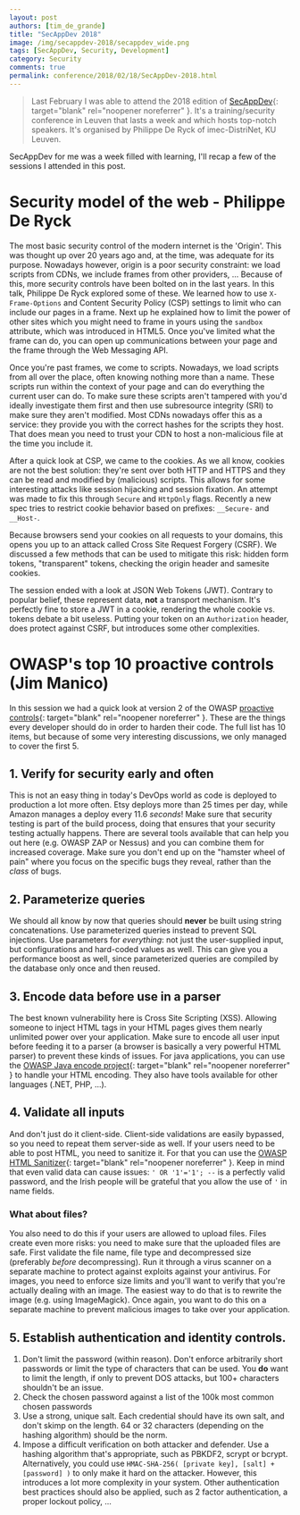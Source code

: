 ```yaml
---
layout: post
authors: [tim_de_grande]
title: "SecAppDev 2018"
image: /img/secappdev-2018/secappdev_wide.png
tags: [SecAppDev, Security, Development]
category: Security
comments: true
permalink: conference/2018/02/18/SecAppDev-2018.html
---
```


> Last February I was able to attend the 2018 edition of [SecAppDev](https://www.secappdev.org/){: target="blank" rel="noopener noreferrer" }.
> It's a training/security conference in Leuven that lasts a week and which hosts top-notch speakers.
> It's organised by Philippe De Ryck of imec-DistriNet, KU Leuven.

SecAppDev for me was a week filled with learning, I'll recap a few of the sessions I attended in this post.

# Security model of the web - Philippe De Ryck
The most basic security control of the modern internet is the 'Origin'.
This was thought up over 20 years ago and, at the time, was adequate for its purpose.
Nowadays however, origin is a poor security constraint: we load scripts from CDNs, we include frames from other providers, ...
Because of this, more security controls have been bolted on in the last years.
In this talk, Philippe De Ryck explored some of these.
We learned how to use `X-Frame-Options` and Content Security Policy (CSP) settings to limit who can include our pages in a frame.
Next up he explained how to limit the power of other sites which you might need to frame in yours using the `sandbox` attribute, which was introduced in HTML5.
Once you've limited what the frame can do, you can open up communications between your page and the frame through the Web Messaging API.

Once you're past frames, we come to scripts.
Nowadays, we load scripts from all over the place, often knowing nothing more than a name.
These scripts run within the context of your page and can do everything the current user can do.
To make sure these scripts aren't tampered with you'd ideally investigate them first and then use subresource integrity (SRI) to make sure they aren't modified.
Most CDNs nowadays offer this as a service: they provide you with the correct hashes for the scripts they host.
That does mean you need to trust your CDN to host a non-malicious file at the time you include it.

After a quick look at CSP, we came to the cookies.
As we all know, cookies are not the best solution: they're sent over both HTTP and HTTPS and they can be read and modified by (malicious) scripts.
This allows for some interesting attacks like session hijacking and session fixation.
An attempt was made to fix this through `Secure` and `HttpOnly` flags.
Recently a new spec tries to restrict cookie behavior based on prefixes: `__Secure-` and `__Host-`.

Because browsers send your cookies on all requests to your domains, this opens you up to an attack called Cross Site Request Forgery (CSRF).
We discussed a few methods that can be used to mitigate this risk: hidden form tokens, "transparent" tokens, checking the origin header and samesite cookies.

The session ended with a look at JSON Web Tokens (JWT).
Contrary to popular belief, these represent data, **not** a transport mechanism.
It's perfectly fine to store a JWT in a cookie, rendering the whole cookie vs. tokens debate a bit useless.
Putting your token on an `Authorization` header, does protect against CSRF, but introduces some other complexities.

# OWASP's top 10 proactive controls (Jim Manico)
In this session we had a quick look at version 2 of the OWASP [proactive controls](https://www.owasp.org/index.php/OWASP_Proactive_Controls){: target="blank" rel="noopener noreferrer" }.
These are the things every developer should do in order to harden their code.
The full list has 10 items, but because of some very interesting discussions, we only managed to cover the first 5.

## 1. Verify for security early and often
This is not an easy thing in today's DevOps world as code is deployed to production a lot more often.
Etsy deploys more than 25 times per day, while Amazon manages a deploy every 11.6 _seconds_!
Make sure that security testing is part of the build process, doing that ensures that your security testing actually happens.
There are several tools available that can help you out here (e.g. OWASP ZAP or Nessus) and you can combine them for increased coverage.
Make sure you don't end up on the "hamster wheel of pain" where you focus on the specific bugs they reveal, rather than the _class_ of bugs.

## 2. Parameterize queries
We should all know by now that queries should **never** be built using string concatenations.
Use parameterized queries instead to prevent SQL injections.
Use parameters for *everything*: not just the user-supplied input, but configurations and hard-coded values as well.
This can give you a performance boost as well, since parameterized queries are compiled by the database only once and then reused.

## 3. Encode data before use in a parser
The best known vulnerability here is Cross Site Scripting (XSS).
Allowing someone to inject HTML tags in your HTML pages gives them nearly unlimited power over your application.
Make sure to encode all user input before feeding it to a parser (a browser is basically a very powerful HTML parser) to prevent these kinds of issues.
For java applications, you can use the [OWASP Java encode project](https://www.owasp.org/index.php/OWASP_Java_Encoder_Project){: target="blank" rel="noopener noreferrer" } to handle your HTML encoding.
They also have tools available for other languages (.NET, PHP, ...).

## 4. Validate all inputs
And don't just do it client-side.
Client-side validations are easily bypassed, so you need to repeat them server-side as well.
If your users need to be able to post HTML, you need to sanitize it.
For that you can use the [OWASP HTML Sanitizer](https://www.owasp.org/index.php/OWASP_Java_HTML_Sanitizer_Project){: target="blank" rel="noopener noreferrer" }.
Keep in mind that even valid data can cause issues: `' OR '1'='1'; --` is a perfectly valid password, and the Irish people will be grateful that you allow the use of `'` in name fields.

### What about files?
You also need to do this if your users are allowed to upload files.
Files create even more risks: you need to make sure that the uploaded files are safe.
First validate the file name, file type and decompressed size (preferably *before* decompressing).
Run it through a virus scanner on a separate machine to protect against exploits against your antivirus.
For images, you need to enforce size limits and you'll want to verify that you're actually dealing with an image.
The easiest way to do that is to rewrite the image (e.g. using ImageMagick).
Once again, you want to do this on a separate machine to prevent malicious images to take over your application.

## 5. Establish authentication and identity controls.
1. Don't limit the password (within reason). 
   Don't enforce arbitrarily short passwords or limit the type of characters that can be used.
   You **do** want to limit the length, if only to prevent DOS attacks, but 100+ characters shouldn't be an issue.
2. Check the chosen password against a list of the 100k most common chosen passwords
3. Use a strong, unique salt.
   Each credential should have its own salt, and don't skimp on the length.
   64 or 32 characters (depending on the hashing algorithm) should be the norm.
4. Impose a difficult verification on both attacker and defender.
   Use a hashing algorithm that's appropriate, such as PBKDF2, scrypt or bcrypt.
   Alternatively, you could use `HMAC-SHA-256( [private key], [salt] + [password] )` to only make it hard on the attacker.
   However, this introduces a lot more complexity in your system.
Other authentication best practices should also be applied, such as 2 factor authentication, a proper lockout policy, ...

